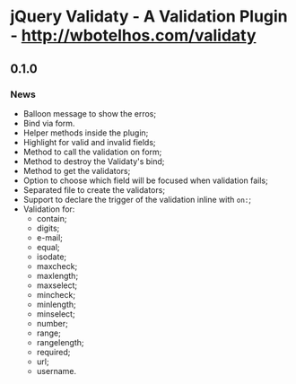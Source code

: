 # jQuery Validaty - A Validation Plugin - http://wbotelhos.com/validaty

## 0.1.0

### News

+ Balloon message to show the erros;
+ Bind via form.
+ Helper methods inside the plugin;
+ Highlight for valid and invalid fields;
+ Method to call the validation on form;
+ Method to destroy the Validaty's bind;
+ Method to get the validators;
+ Option to choose which field will be focused when validation fails;
+ Separated file to create the validators;
+ Support to declare the trigger of the validation inline with `on:`;
+ Validation for:
  - contain;
  - digits;
  - e-mail;
  - equal;
  - isodate;
  - maxcheck;
  - maxlength;
  - maxselect;
  - mincheck;
  - minlength;
  - minselect;
  - number;
  - range;
  - rangelength;
  - required;
  - url;
  - username.
